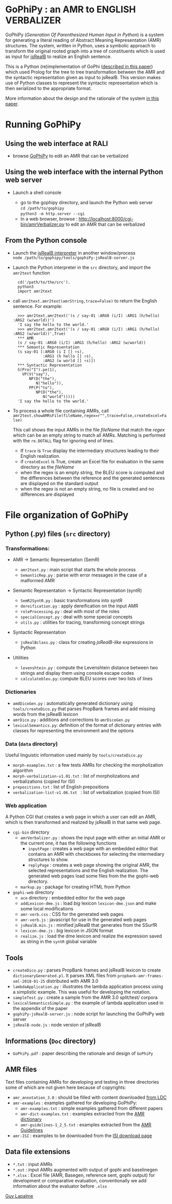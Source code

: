 # GoPhiPy : an AMR to ENGLISH VERBALIZER

GoPhiPy (*Generation Of Parenthesized Human Input in Python*) is a system for generating a literal reading of Abstract Meaning Representation (AMR) structures. The system, written in Python, uses a symbolic approach to transform the original rooted graph into a tree of constituents which is used as input for [jsRealB](https://github.com/rali-udem/JSrealB "GitHub - rali-udem/JSrealB: A JavaScript bilingual text realizer for web development") to realize an English sentence. 

This is a Python (re)implementation of GoPhi ([described in this paper](https://github.com/rali-udem/gophi/blob/master/documentation/GoPhi.pdf)) which used Prolog for the tree to tree transformation between the AMR and the syntactic representation given as input to jsRealB. This version makes use of Python classes to represent the syntactic representation which is then serialized to the appropriate format.

More information about the design and the rationale of the system [in this paper](docs/GoPhiPy.pdf).

# Running GoPhiPy

## Using the web interface at RALI

* browse [GoPhiPy](http://rali.iro.umontreal.ca/amr/python/current/export/cgi-bin/amrVerbalizer.cgi) to edit an AMR that can be verbalized

## Using the web interface with the internal Python web server
* Launch a shell console

    * go to the gophipy directory, and launch the Python web server  
        `cd /path/to/gophipy`  
        `python3 -m http.server --cgi `
    * In a web browser, browse : [http://localhost:8000/cgi-bin/amrVerbalizer.py](http://0.0.0.0:8000/cgi-bin/amrVerbalizer.py) to edit an AMR that can be verbalized

## From the Python console

* Launch the [jsRealB interpreter](https://github.com/rali-udem/JSrealB "GitHub - rali-udem/JSrealB: A JavaScript bilingual text realizer for web development") in another window/process  
`node /path/to/gophipy/tools/gophiPy-jsRealB-server.js  `
     
* Launch the Python interpreter in the `src` directory, and import the `amr2text` function

        cd('/path/to/the/src').  
        python3
        import amr2text

* call `amr2text.amr2text(amrString,trace=False)` to return the English sentence. For example:
    
        >>> amr2text.amr2text('(s / say-01 :ARG0 (i/I) :ARG1 (h/hello) :ARG2 (w/world))')
        'I say the hello to the world.'
        >>> amr2text.amr2text('(s / say-01 :ARG0 (i/I) :ARG1 (h/hello) :ARG2 (w/world))',True)
        *** AMR
        (s / say-01 :ARG0 (i/I) :ARG1 (h/hello) :ARG2 (w/world))
        *** Semantic Representation
        (s say-01 [:ARG0 (i I [] ↑s),
                   :ARG1 (h hello [] ↑s),
                   :ARG2 (w world [] ↑s)])
        *** Syntactic Representation
        S(Pro("I").pe(1),
          VP(V("say"),
             NP(D("the"),
                N("hello")),
             PP(P("to"),
                NP(D("the"),
                   N("world")))))
        'I say the hello to the world.'
    
* To process a whole file containing AMRs, call  
  `amr2text.showAMRsFile(fileName,regex=r"",trace=False,createExcel=False)`

  This call shows the input AMRs in the file *fileName* that match the *regex* which can be an empty string to match all AMRs. Matching is performed with the `re.DOTALL` flag for ignoring end of lines.   
    * If `trace` is `True` display the intermediary structures leading to their English realization.  
    * if `createExcel` is True, create an Excel file for evaluation in the same directory as the *fileName*
    * when the regex is an empty string, the BLEU score is computed and the differences between 
    the reference and the generated sentences are displayed on the standard output
    * when the regex is not an empty string, no file is created and no differences are displayed
        
# File organization of GoPhiPy

## Python (.py) files (`src` directory)

### Transformations:

* AMR → Semantic Representation (SemR)
    * `amr2text.py`      : main script that starts the whole process
    * `SemanticRep.py`   : parse with error messages in the case of a malformed AMR
    
* Semantic Representation → Syntactic Representation (syntR)
    * `SemR2SyntR.py`          : basic transformations into syntR 
    * `dereification.py`       : apply dereification on the input AMR
    * `roleProcessing.py`               : deal with most of the roles
    * `specialConcept.py`      : deal with some special concepts
    * `utils.py`         : utilities for tracing, transforming concept strings

* Syntactic Representation 
    * `jsRealBclass.py`  : class for creating *jsRealB-like* expressions in Python

* Utilities
    * `levenshtein.py`  : compute the Levenshtein distance between two strings and display them using console escape codes
    * `calculatebleu.py`: compute BLEU scores over two lists of lines

### Dictionaries
* `amdDicoGen.py`      : automatically generated dictionary using `tools/createDico.py` that parses PropBank frames and add missing words from the jsRealB lexicon 
* `amrDico.py`         : additions and corrections to `amrDicoGen.py`
* `lexicalSemantics.py`: definition of the format of dictionary entries with classes for representing the environment and the options

### Data (`data` directory)

Useful linguistic information used mainly by `tools/createDico.py`
 
* `morph-examples.txt` : a few tests AMRs for checking the morpholization algorithm
* `morph-verbalization-v1.01.txt` : list of morpholizations and verbalizations (copied for ISI)
* `prepositions.txt` : list of English prepositions
* `verbalization-list-v1.06.txt ` : list of verbalization (copied from ISI)

### Web application

A  Python CGI that creates a web page in which a user can edit an AMR, which is then transformed and realized by jsRealB in that same web page.
  
* `cgi-bin` directory
    * `amrVerbalizer.py` : shows the input page with either an initial AMR or the current one, it has the following functions
        * `inputPage`     : creates a web page with an embedded editor that contains an AMR with checkboxes for selecting the intermediary structures to show.
        * `replyPage` : creates a web page showing the original AMR, the selected representations and the English realization. 
        The generated web pages load some files from the the gophi-web directory.
    * `markup.py` : package for creating HTML from Python  
* `gophi-web` directory
    * `ace` directory : embedded editor for the web page
    * `addLexicon-dme.js` : load *big* lexicon `lexicon-dme.json` and make some local modifications
    * `amr-verb.css` : CSS for the generated web pages
    * `amr-verb.js`  : javascript for use in the generated web pages
    * `jsRealB.min.js` : minified jsRealB that generates from the SSurfR
    * `lexicon-dme.js` : *big* lexicon in JSON format
    * `realize.js`     : load the dme lexicon and realize the expression saved as string in the `syntR` global variable

## Tools
* `createDico.py`        : parses PropBank frames and jsRealB lexicon to create `dictionaryGenerated.pl`. It parses XML files from `propbank-amr-frames-xml-2018-01-25` distributed with AMR 3.0 
* `lambdaApplication.py` : illustrates the lambda application process using a simplistic example. This was useful for developing the notation.
* `sampleTest.py`        : create a sample from the AMR 3.0 split/test/ corpora
* `lexicalSemanticsSimple.py` : the example of lambda application used in the appendix of the paper
* `gophiPy-jsRealB-server.js` : node script for launching the GoPhiPy web server
* `jsRealB-node.js` : node version of jsRealB

## Informations (`Doc` directory)
* `GoPhiPy.pdf` : paper describing the rationale and design of `GoPhiPy`

## AMR files
Text files containing AMRs for developing and testing in three directories some of which are not given here because of copyrights:

* `amr_annotation_3.0` : should be filled with content downloaded [from LDC](https://catalog.ldc.upenn.edu/LDC2020T02 "Abstract Meaning Representation (AMR) Annotation Release 3.0  - Linguistic Data Consortium")
* `amr-examples` : examples gathered for developing GoPhiPy:
    * `amr-examples.txt` : simple examples gathered from different papers
    * `amr-dict-examples.txt` : examples extracted from the [AMR dictionary](https://www.isi.edu/~ulf/amr/lib/amr-dict.html "AMR dict")
    * `amr-guidelines-1_2_5.txt` : examples extracted from the [AMR Guidelines](https://github.com/amrisi/amr-guidelines/blob/master/amr.md "amr-guidelines/amr.md at master · amrisi/amr-guidelines · GitHub")
* `amr-ISI` : examples to be downloaded from the [ISI download page](https://amr.isi.edu/download.html "Download &nbsp; Abstract Meaning Representation (AMR)")  
  
## Data file extensions
* `*.txt`                   : input AMRs
* `*.out`                   : input AMRs augmented with output of gophi and baselinegen
* `*.xlsx`                  : Excel file (AMR, Basegen, reference sent, gophi output) for development or comparative evaluation, conventionally we add information about the evaluator before `.xlsx`

[Guy Lapalme](mailto:lapalme@iro.umontreal.ca)